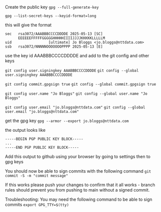 Create the public key
`gpg --full-generate-key`

`gpg --list-secret-keys --keyid-format=long`

this will give the format

```
sec   rsa3072/AAABBBCCCCDDDDE 2025-05-13 [SC]
      EEEEEEFFFFFGGGGGHHHHHIIIIJJJJKKKKKLLLLLM
uid                 [ultimate] Jo Bloggs <jo.bloggs@nttdata.com>
ssb   rsa3072/NNNNNOOOOOOOPPPP 2025-05-13 [E]
```

use the key id AAABBBCCCCDDDDE and add to the git config and other keys

`git config user.signingkey AAABBBCCCCDDDDE`
`git config --global user.signingkey AAABBBCCCCDDDDE`

`git config commit.gpgsign true`
`git config --global commit.gpgsign true`

`git config user.name "Jo Bloggs"`
`git config --global user.name "Jo Bloggs"`

`git config user.email "jo.bloggs@nttdata.com"`
`git config --global user.email "jo.bloggs@nttdata.com"`

get the gpg key
`gpg --armor --export jo.bloggs@nttdata.com`

the output looks like

```
-----BEGIN PGP PUBLIC KEY BLOCK-----
...
-----END PGP PUBLIC KEY BLOCK-----
```

Add this output to github using your browser by going to settings then to gpg keys

You should now be able to sign commits with the following command
`git commit -S -m "commit message"`

If this works please push your changes to confirm that it all works - branch rules should prevent you from pushing to main without a signed commit.

Troubleshooting:
You may need the following command to be able to sign commits
`export GPG_TTY=$(tty)`
